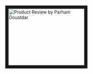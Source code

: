 
<a href="https://youtu.be/291zqhPV85w
" target="_blank"><img src="https://youtu.be/291zqhPV85w" 
alt="Product Review by Parham Doustdar" width="240" height="180" border="10" /></a>
